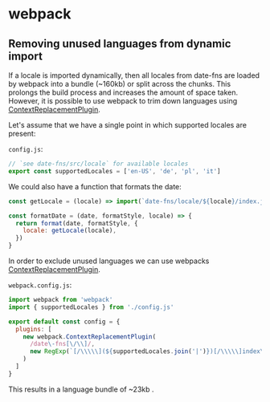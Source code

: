 # webpack

## Removing unused languages from dynamic import

If a locale is imported dynamically, then all locales from date-fns are loaded by webpack into a bundle (~160kb) or
split across the chunks. This prolongs the build process and increases the amount of space taken. However, it is
possible to use webpack to trim down languages using [ContextReplacementPlugin].

Let's assume that we have a single point in which supported locales are present:

`config.js`:

```js
// `see date-fns/src/locale` for available locales
export const supportedLocales = ['en-US', 'de', 'pl', 'it']
```

We could also have a function that formats the date:

```js
const getLocale = (locale) => import(`date-fns/locale/${locale}/index.js`) // or require() if using CommonJS

const formatDate = (date, formatStyle, locale) => {
  return format(date, formatStyle, {
    locale: getLocale(locale),
  })
}
```

In order to exclude unused languages we can use webpacks [ContextReplacementPlugin].

`webpack.config.js`:

```js
import webpack from 'webpack'
import { supportedLocales } from './config.js'

export default const config = {
  plugins: [
    new webpack.ContextReplacementPlugin(
      /date\-fns[\/\\]/,
      new RegExp(`[/\\\\\](${supportedLocales.join('|')})[/\\\\\]index\.js$`)
    )
  ]
}
```

This results in a language bundle of ~23kb .

[contextreplacementplugin]: https://webpack.js.org/plugins/context-replacement-plugin/
